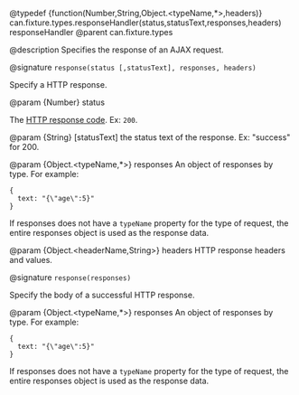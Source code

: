@typedef {function(Number,String,Object.<typeName,*>,headers)} can.fixture.types.responseHandler(status,statusText,responses,headers) responseHandler
@parent can.fixture.types

@description Specifies the response of an AJAX request.

@signature `response(status [,statusText], responses, headers)`

Specify a HTTP response.

@param {Number} status

The [HTTP response code](http://www.w3.org/Protocols/rfc2616/rfc2616-sec10.html). Ex: `200`.

@param {String} [statusText] the status text of the response. Ex: "success"
for 200.

@param {Object.<typeName,*>} responses An object of responses by type.  For example:

    {
      text: "{\"age\":5}"
    }

If responses does not have a `typeName` property for the type of request, the
entire responses object is used as the response data. 

@param {Object.<headerName,String>} headers HTTP response headers and values.

@signature `response(responses)`

Specify the body of a successful HTTP response.


@param {Object.<typeName,*>} responses An object of responses by type.  For example:

    {
      text: "{\"age\":5}"
    }

If responses does not have a `typeName` property for the type of request, the
entire responses object is used as the response data. 
